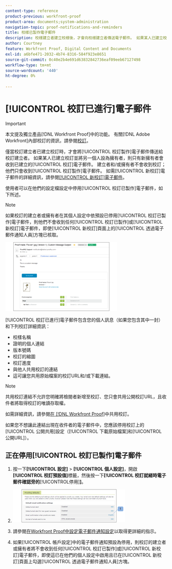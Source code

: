 ```yaml
---
content-type: reference
product-previous: workfront-proof
product-area: documents;system-administration
navigation-topic: proof-notifications-and-reminders
title: 校樣已製作電子郵件
description: 校樣建立者建立校樣後，才會向校樣建立者傳送電子郵件。 如果某人已建立校訂並將另一個人設為擁有者，則只有新擁有者會收到已建立校訂的電子郵件。 建立者和/或擁有者不會收到校訂；他們只會收到「校訂已製作」電子郵件。 如需新校訂電子郵件的詳細資訊，請參閱新校訂電子郵件。
author: Courtney
feature: Workfront Proof, Digital Content and Documents
exl-id: a6bfe471-2032-4b74-8316-584f923e8651
source-git-commit: 0c40e2b4e691d63832842736eaf09eeb67127498
workflow-type: tm+mt
source-wordcount: '440'
ht-degree: 0%

---
```


# [!UICONTROL 校訂已進行]電子郵件

>[!IMPORTANT]
>
>本文提及獨立產品[!DNL Workfront Proof]中的功能。 有關[!DNL Adobe Workfront]內部校訂的資訊，請參閱[校訂](../../../review-and-approve-work/proofing/proofing.md)。

僅當校訂建立者已建立校訂時，才會將[!UICONTROL 校訂製作]電子郵件傳送給校訂建立者。 如果某人已建立校訂並將另一個人設為擁有者，則只有新擁有者會收到已建立的[!UICONTROL 校訂]電子郵件。 建立者和/或擁有者不會收到校訂；他們只會收到[!UICONTROL 校訂製作]電子郵件。 如需[!UICONTROL 新校訂]電子郵件的詳細資訊，請參閱[[!UICONTROL 新校訂]電子郵件](../../../workfront-proof/wp-emailsntfctns/proof-notifications-and-reminders/new-proof-email.md)。

使用者可以在他們的設定檔設定中停用[!UICONTROL 校訂已製作]電子郵件，如下所述。

>[!NOTE]
>
> 如果校訂的建立者或擁有者在其個人設定中依預設已停用[!UICONTROL 校訂已製作]電子郵件，則他們不會收到任何[!UICONTROL 校訂已製作]或[!UICONTROL 新校訂]電子郵件，即使[!UICONTROL 新校訂]頁面上的[!UICONTROL 透過電子郵件通知人員]方塊已核取。

![Proof_Made_Email.png](assets/proof-made-email-350x214.png)

[!UICONTROL 校訂已進行]電子郵件包含您的個人訊息（如果您包含其中一封）和下列校訂詳細資訊：

* 校樣名稱
* 證明的個人連結
* 版本號碼
* 校訂的縮圖
* 校訂進度
* 與他人共用校訂的連結
* 這可讓您共用原始檔案的校訂URL和/或下載連結。

>[!NOTE]
>
> 共用校訂連結不允許您明確將檢閱者新增至校訂、您只會共用公開校訂URL，且收件者將取得校訂的唯讀存取權。

如需詳細資訊，請參閱[在 [!DNL Workfront Proof]](../../../workfront-proof/wp-work-proofsfiles/share-proofs-and-files/share-proof.md)中共用校訂。

如果您不想讓此連結出現在收件者的電子郵件中，您應該停用校訂上的[!UICONTROL 公開共用]設定（[!UICONTROL 下載原始檔案]和[!UICONTROL 公開URL]）。

## 正在停用[!UICONTROL 校訂已製作]電子郵件

1. 按一下&#x200B;**[!UICONTROL 設定]** > **[!UICONTROL 個人設定]**，開啟&#x200B;**[!UICONTROL 校訂預設值]**&#x200B;標籤，然後按一下&#x200B;**[!UICONTROL 校訂就緒時電子郵件確認旁的**[!UICONTROL &#x200B;停用&#x200B;]**]**。

1. ![Proof_Made_-_proofing_defaults.png](assets/proof-made---proofing-defaults-350x103.png)

1. 請參閱[在Workfront Proof中設定電子郵件通知設定](../../../workfront-proof/wp-emailsntfctns/email-alerts/config-email-notification-settings-wp.md)以取得更詳細的指示。
1. 如果[!UICONTROL 帳戶設定]中的電子郵件通知預設為停用，則校訂的建立者或擁有者將不會收到任何[!UICONTROL 校訂已製作]或[!UICONTROL 新校訂]電子郵件，即使這已在他們的個人設定中啟用且已在[!UICONTROL 新校訂]頁面上勾選[!UICONTROL 透過電子郵件通知人員]方塊。
